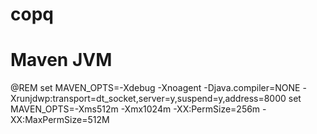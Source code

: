 # copq
# Maven JVM
@REM set MAVEN_OPTS=-Xdebug -Xnoagent -Djava.compiler=NONE -Xrunjdwp:transport=dt_socket,server=y,suspend=y,address=8000
set MAVEN_OPTS=-Xms512m -Xmx1024m -XX:PermSize=256m -XX:MaxPermSize=512M

